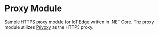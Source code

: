 # Proxy Module
Sample HTTPS proxy module for IoT Edge written in .NET Core. The proxy module utilizes [Privoxy](https://www.privoxy.org/) as the HTTPS proxy. 
